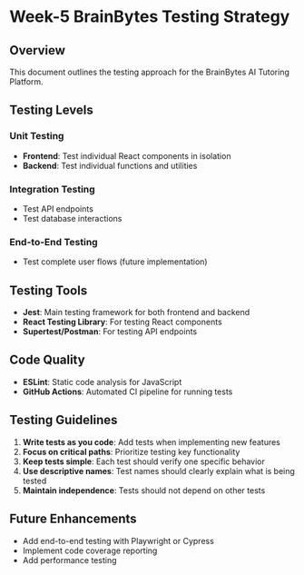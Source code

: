 # Week-5 BrainBytes Testing Strategy 

## Overview

This document outlines the testing approach for the BrainBytes AI Tutoring Platform.

## Testing Levels

### Unit Testing
- **Frontend**: Test individual React components in isolation
- **Backend**: Test individual functions and utilities

### Integration Testing
- Test API endpoints
- Test database interactions

### End-to-End Testing
- Test complete user flows (future implementation)

## Testing Tools

- **Jest**: Main testing framework for both frontend and backend
- **React Testing Library**: For testing React components
- **Supertest/Postman**: For testing API endpoints

## Code Quality

- **ESLint**: Static code analysis for JavaScript
- **GitHub Actions**: Automated CI pipeline for running tests

## Testing Guidelines

1. **Write tests as you code**: Add tests when implementing new features
2. **Focus on critical paths**: Prioritize testing key functionality
3. **Keep tests simple**: Each test should verify one specific behavior
4. **Use descriptive names**: Test names should clearly explain what is being tested
5. **Maintain independence**: Tests should not depend on other tests

## Future Enhancements

- Add end-to-end testing with Playwright or Cypress
- Implement code coverage reporting
- Add performance testing
